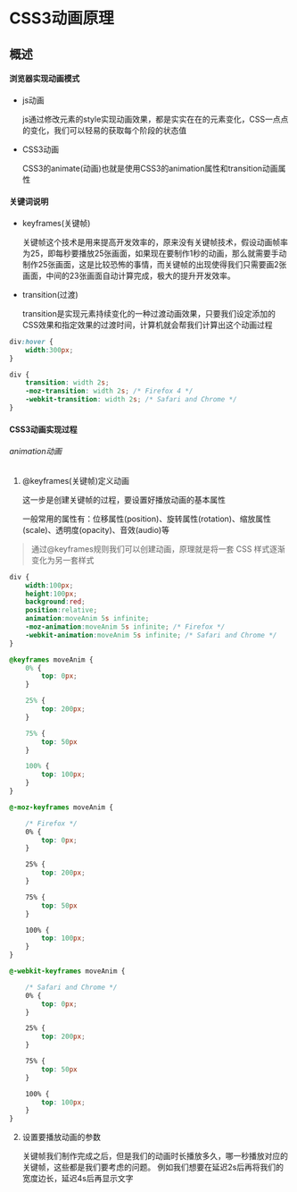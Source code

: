 # CSS3动画原理

## 概述

#### 浏览器实现动画模式

* js动画

	js通过修改元素的style实现动画效果，都是实实在在的元素变化，CSS一点点的变化，我们可以轻易的获取每个阶段的状态值

* CSS3动画

	CSS3的animate(动画)也就是使用CSS3的animation属性和transition动画属性

#### 关键词说明

* keyframes(关键帧)

	关键帧这个技术是用来提高开发效率的，原来没有关键帧技术，假设动画帧率为25，即每秒要播放25张画面，如果现在要制作1秒的动画，那么就需要手动制作25张画面，这是比较恐怖的事情，而关键帧的出现使得我们只需要画2张画面，中间的23张画面自动计算完成，极大的提升开发效率。

* transition(过渡)

	transition是实现元素持续变化的一种过渡动画效果，只要我们设定添加的CSS效果和指定效果的过渡时间，计算机就会帮我们计算出这个动画过程

``` css
div:hover {
	width:300px;
}

div {
    transition: width 2s;
    -moz-transition: width 2s; /* Firefox 4 */
    -webkit-transition: width 2s; /* Safari and Chrome */
}
```

#### CSS3动画实现过程

###### animation动画

1. @keyframes(关键帧)定义动画

	这一步是创建关键帧的过程，要设置好播放动画的基本属性

	一般常用的属性有：位移属性(position)、旋转属性(rotation)、缩放属性(scale)、透明度(opacity)、音效(audio)等

> 通过@keyframes规则我们可以创建动画，原理就是将一套 CSS 样式逐渐变化为另一套样式

``` css
div {
	width:100px;
	height:100px;
	background:red;
	position:relative;
	animation:moveAnim 5s infinite;
	-moz-animation:moveAnim 5s infinite; /* Firefox */
	-webkit-animation:moveAnim 5s infinite; /* Safari and Chrome */
}

@keyframes moveAnim {
	0% {
		top: 0px;
	}

	25% {
		top: 200px;
	}

	75% {
		top: 50px
	}

	100% {
		top: 100px;
	}
}

@-moz-keyframes moveAnim {

	/* Firefox */
	0% {
		top: 0px;
	}

	25% {
		top: 200px;
	}

	75% {
		top: 50px
	}

	100% {
		top: 100px;
	}
}

@-webkit-keyframes moveAnim {

	/* Safari and Chrome */
	0% {
		top: 0px;
	}

	25% {
		top: 200px;
	}

	75% {
		top: 50px
	}

	100% {
		top: 100px;
	}
}
```

2. 设置要播放动画的参数 

	关键帧我们制作完成之后，但是我们的动画时长播放多久，哪一秒播放对应的关键帧，这些都是我们要考虑的问题。 
	例如我们想要在延迟2s后再将我们的宽度边长，延迟4s后再显示文字

